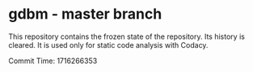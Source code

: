 # gdbm - master branch

This repository contains the frozen state of the repository.
Its history is cleared. It is used only for static code
analysis with Codacy.

Commit Time: 1716266353